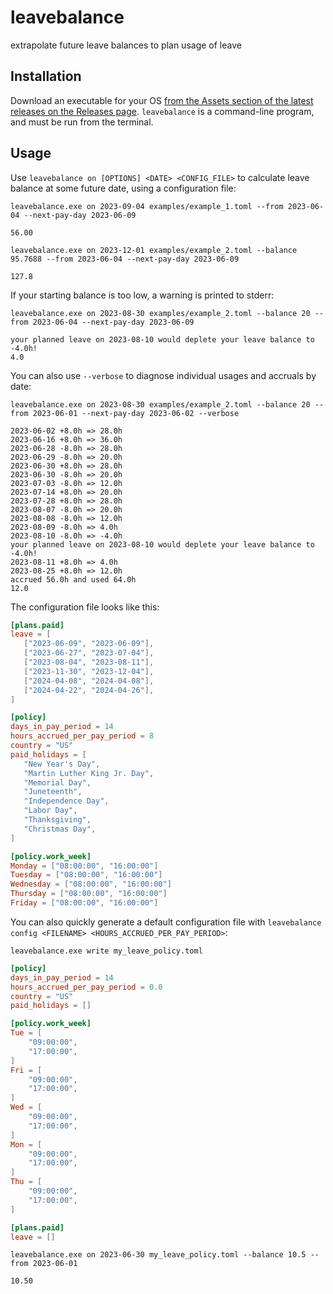 # leavebalance

extrapolate future leave balances to plan usage of leave

## Installation

Download an executable for your OS [from the Assets section of the latest releases on the Releases page](https://github.com/zacharyburnett/leavebalance/releases).
`leavebalance` is a command-line program, and must be run from the terminal.

## Usage

Use `leavebalance on [OPTIONS] <DATE> <CONFIG_FILE>` to calculate leave balance at some future date, using a configuration file:
```shell
leavebalance.exe on 2023-09-04 examples/example_1.toml --from 2023-06-04 --next-pay-day 2023-06-09
```
```
56.00
```
```shell
leavebalance.exe on 2023-12-01 examples/example_2.toml --balance 95.7688 --from 2023-06-04 --next-pay-day 2023-06-09
```
```
127.8
```
If your starting balance is too low, a warning is printed to stderr:

```shell
leavebalance.exe on 2023-08-30 examples/example_2.toml --balance 20 --from 2023-06-04 --next-pay-day 2023-06-09
```
```
your planned leave on 2023-08-10 would deplete your leave balance to -4.0h!
4.0
```
You can also use `--verbose` to diagnose individual usages and accruals by date:
```shell
leavebalance.exe on 2023-08-30 examples/example_2.toml --balance 20 --from 2023-06-01 --next-pay-day 2023-06-02 --verbose
```
```
2023-06-02 +8.0h => 28.0h
2023-06-16 +8.0h => 36.0h
2023-06-28 -8.0h => 28.0h
2023-06-29 -8.0h => 20.0h
2023-06-30 +8.0h => 28.0h
2023-06-30 -8.0h => 20.0h
2023-07-03 -8.0h => 12.0h
2023-07-14 +8.0h => 20.0h
2023-07-28 +8.0h => 28.0h
2023-08-07 -8.0h => 20.0h
2023-08-08 -8.0h => 12.0h
2023-08-09 -8.0h => 4.0h
2023-08-10 -8.0h => -4.0h
your planned leave on 2023-08-10 would deplete your leave balance to -4.0h!
2023-08-11 +8.0h => 4.0h
2023-08-25 +8.0h => 12.0h
accrued 56.0h and used 64.0h
12.0
```

The configuration file looks like this:
```toml
[plans.paid]
leave = [
   ["2023-06-09", "2023-06-09"],
   ["2023-06-27", "2023-07-04"],
   ["2023-08-04", "2023-08-11"],
   ["2023-11-30", "2023-12-04"],
   ["2024-04-08", "2024-04-08"],
   ["2024-04-22", "2024-04-26"],
]

[policy]
days_in_pay_period = 14
hours_accrued_per_pay_period = 8
country = "US"
paid_holidays = [
   "New Year's Day",
   "Martin Luther King Jr. Day",
   "Memorial Day",
   "Juneteenth",
   "Independence Day",
   "Labor Day",
   "Thanksgiving",
   "Christmas Day",
]

[policy.work_week]
Monday = ["08:00:00", "16:00:00"]
Tuesday = ["08:00:00", "16:00:00"]
Wednesday = ["08:00:00", "16:00:00"]
Thursday = ["08:00:00", "16:00:00"]
Friday = ["08:00:00", "16:00:00"]
```

You can also quickly generate a default configuration file with `leavebalance config <FILENAME> <HOURS_ACCRUED_PER_PAY_PERIOD>`:
```shell
leavebalance.exe write my_leave_policy.toml
```
```toml
[policy]
days_in_pay_period = 14
hours_accrued_per_pay_period = 0.0
country = "US"
paid_holidays = []

[policy.work_week]
Tue = [
    "09:00:00",
    "17:00:00",
]
Fri = [
    "09:00:00",
    "17:00:00",
]
Wed = [
    "09:00:00",
    "17:00:00",
]
Mon = [
    "09:00:00",
    "17:00:00",
]
Thu = [
    "09:00:00",
    "17:00:00",
]

[plans.paid]
leave = []
```
```shell
leavebalance.exe on 2023-06-30 my_leave_policy.toml --balance 10.5 --from 2023-06-01
```
```
10.50
```

